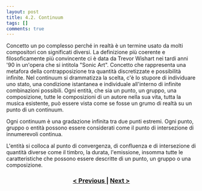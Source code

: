 ```yaml
---
layout: post
title: 4.2. Continuum
tags: []
comments: true
---
```

Concetto un po complesso perché in realtà è un termine usato da molti compositori con significati diversi. La definizione più coerente e filosoficamente più convincente ci è data da Trevor Wishart nei tardi anni '90 in un'opera che si intitola "Sonic Art". Concetto che rappresenta una metafora della contrapposizione tra quantità discretizzate e possibilità infinite. Nel continuum si drammatizza la scelta, c'è lo stupore di individuare uno stato, una condizione istantanea e individuale all'interno di infinite combinazioni possibili. Ogni entità, che sia un punto, un gruppo, una composizione, tutte le composizioni di un autore nella sua vita, tutta la musica esistente,  può essere vista come se fosse un grumo di realtà su un punto di un continuum.

Ogni continuum è una gradazione infinita tra due punti estremi. Ogni punto, gruppo o entità possono essere considerati come il punto di intersezione di innumerevoli continua.

L'entità si colloca al punto di convergenza, di confluenza e di intersezione di quantità diverse come il timbro, la durata, l'emissione, insomma tutte le caratteristiche che possono essere descritte di un punto, un gruppo o una composizione.

<h3 style="text-align:center">
<a href="https://velitch.github.io/velitch/2021-11-02-04_01_vibrazione_come_modello_universale/">< Previous </a>
|
<a href="https://velitch.github.io/velitch/2021-11-02-04_03_spirale/">Next ></a>
</h3>
